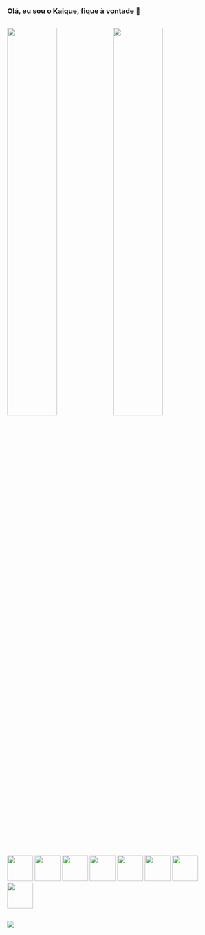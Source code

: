 ### Olá, eu sou o Kaique, fique à vontade 👋

##


<p align="left">
  <img width="48%" src="https://github-readme-stats.vercel.app/api?username=KaiqueSantos720&show_icons=true&theme=midnight-purple"/>
  <img width="48%" src="https://github-readme-stats.vercel.app/api/top-langs/?username=KaiqueSantos720&layout=compact&langs_count=7&theme=midnight-purple"/>
</p>

  
  ##
  
 <div style="display: inline_block"><br>
   <img width="60" src="https://cdn.jsdelivr.net/gh/devicons/devicon/icons/python/python-original.svg" />
   <img width="60" src="https://cdn.jsdelivr.net/gh/devicons/devicon/icons/java/java-original-wordmark.svg" />
   <img width="60" src="https://cdn.jsdelivr.net/gh/devicons/devicon/icons/javascript/javascript-plain.svg" />
   <img width="60" src="https://cdn.jsdelivr.net/gh/devicons/devicon/icons/html5/html5-plain-wordmark.svg" />
   <img width="60" src="https://cdn.jsdelivr.net/gh/devicons/devicon/icons/css3/css3-plain-wordmark.svg" />
   <img width="60" src="https://cdn.jsdelivr.net/gh/devicons/devicon/icons/cplusplus/cplusplus-line.svg" />
   <img width="60" src="https://cdn.jsdelivr.net/gh/devicons/devicon/icons/jquery/jquery-plain.svg" />
   <img width="60" src="https://cdn.jsdelivr.net/gh/devicons/devicon/icons/mysql/mysql-plain.svg" />
</div>

  ##
  
  <div> 
    <a href = "mailto:kaique.santos20042018@gmail.com"><img src="https://img.shields.io/badge/-Gmail-%23333?style=for-the-badge&logo=gmail&logoColor=white" target="_blank"></a>
  </div>
